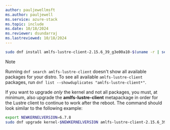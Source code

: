 ```yaml
---
author: pauljewellmsft
ms.author: pauljewell
ms.service: azure-stack
ms.topic: include
ms.date: 10/18/2024
ms.reviewer: dsundarraj
ms.lastreviewed: 10/18/2024
---
```


```bash
sudo dnf install amlfs-lustre-client-2.15.6_39_g3e00a10-$(uname -r | sed -e "s/\.$(uname -p)$//" | sed -re 's/[-_]/\./g')-1
```

> [!NOTE]
> Running `dnf search amlfs-lustre-client` doesn't show all available packages for your distro. To see all available `amlfs-lustre-client` packages, run `dnf list --showduplicates "amlfs-lustre-client*"`.

If you want to upgrade *only* the kernel and not all packages, you must, at minimum, also upgrade the **amlfs-lustre-client** metapackage in order for the Lustre client to continue to work after the reboot. The command should look similar to the following example:

```bash
export NEWKERNELVERSION=6.7.8
sudo dnf upgrade kernel-$NEWKERNELVERSION amlfs-lustre-client-2.15.6_39_g3e00a10-$(echo $NEWKERNELVERSION | sed -e "s/\.$(uname -p)$//" | sed -re 's/[-_]/\./g')-1
```
